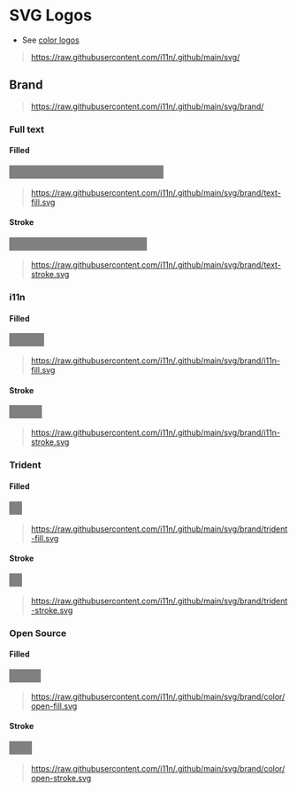 # SVG Logos

* See [color logos](./color/README.md)

> https://raw.githubusercontent.com/i11n/.github/main/svg/

## Brand

> https://raw.githubusercontent.com/i11n/.github/main/svg/brand/

### Full text

#### Filled

<img height="24" src="./text-fill.svg" style="filter:invert(50%)">

> https://raw.githubusercontent.com/i11n/.github/main/svg/brand/text-fill.svg

#### Stroke

<img height="24" src="./text-stroke.svg" style="filter:invert(50%)">

> https://raw.githubusercontent.com/i11n/.github/main/svg/brand/text-stroke.svg

### i11n

#### Filled

<img height="24" src="./i11n-fill.svg" style="filter:invert(50%)">

> https://raw.githubusercontent.com/i11n/.github/main/svg/brand/i11n-fill.svg

#### Stroke

<img height="24" src="./i11n-stroke.svg" style="filter:invert(50%)">

> https://raw.githubusercontent.com/i11n/.github/main/svg/brand/i11n-stroke.svg

### Trident

#### Filled

<img height="24" src="./trident-fill.svg" style="filter:invert(50%)">

> https://raw.githubusercontent.com/i11n/.github/main/svg/brand/trident-fill.svg

#### Stroke

<img height="24" src="./trident-stroke.svg" style="filter:invert(50%)">

> https://raw.githubusercontent.com/i11n/.github/main/svg/brand/trident-stroke.svg

### Open Source

#### Filled

<img height="24" src="./open-fill.svg" style="filter:invert(50%)">

> https://raw.githubusercontent.com/i11n/.github/main/svg/brand/color/open-fill.svg

#### Stroke

<img height="24" src="./open-stroke.svg" style="filter:invert(50%)">

> https://raw.githubusercontent.com/i11n/.github/main/svg/brand/color/open-stroke.svg